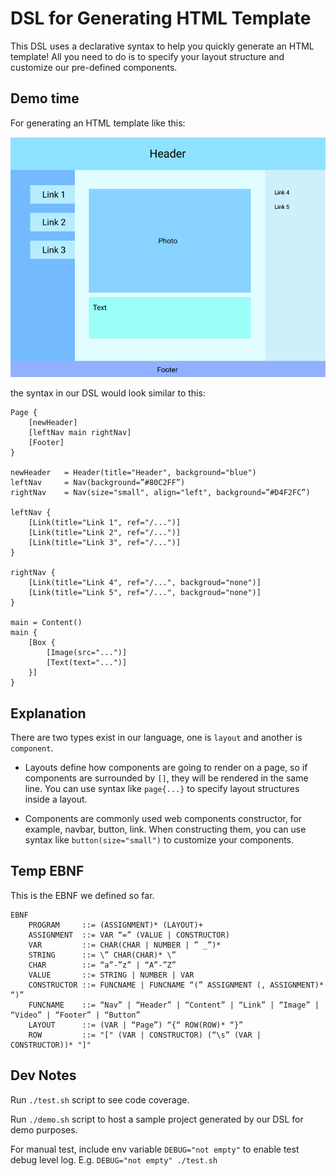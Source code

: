 # DSL for Generating HTML Template

This DSL uses a declarative syntax to help you quickly generate an HTML template!
All you need to do is to specify your layout structure and customize our pre-defined
components.

## Demo time

For generating an HTML template like this:

![Example](./resources/example.png)

the syntax in our DSL would look similar to this:

```
Page {
    [newHeader]
    [leftNav main rightNav]
    [Footer]
}

newHeader   = Header(title="Header", background="blue")
leftNav     = Nav(background=”#80C2FF”)
rightNav    = Nav(size="small", align="left", background=”#D4F2FC”)

leftNav {
    [Link(title="Link 1", ref="/...")]
    [Link(title="Link 2", ref="/...")]
    [Link(title="Link 3", ref="/...")]
}

rightNav {
    [Link(title="Link 4", ref="/...", backgroud="none")]
    [Link(title="Link 5", ref="/...", backgroud="none")]
}

main = Content()
main {
    [Box {
        [Image(src="...")]
        [Text(text="...")]
    }]
}

```

## Explanation

There are two types exist in our language, one is `layout` and another is `component`.

- Layouts define how components are going to render on a page,
so if components are surrounded by `[]`, they will be rendered in the same line. You can use syntax like `page{...}` to
specify layout structures inside a layout.

- Components are commonly used web components constructor, for example, navbar, button, link. When constructing them, you can use syntax like `button(size="small")` to customize your components.

## Temp EBNF

This is the EBNF we defined so far.

```
EBNF
    PROGRAM     ::= (ASSIGNMENT)* (LAYOUT)+
    ASSIGNMENT  ::= VAR “=” (VALUE | CONSTRUCTOR)
    VAR         ::= CHAR(CHAR | NUMBER | ” _”)*
    STRING      ::= \” CHAR(CHAR)* \”
    CHAR        ::= “a”-”z” | “A”-”Z”
    VALUE       ::= STRING | NUMBER | VAR
    CONSTRUCTOR ::= FUNCNAME | FUNCNAME “(” ASSIGNMENT (, ASSIGNMENT)*  “)”
    FUNCNAME    ::= “Nav” | “Header” | “Content” | “Link” | “Image” | “Video” | “Footer” | “Button”
    LAYOUT      ::= (VAR | “Page”) “{“ ROW(ROW)* “}”
    ROW         ::= "[" (VAR | CONSTRUCTOR) (“\s” (VAR | CONSTRUCTOR))* "]"
```

## Dev Notes

Run `./test.sh` script to see code coverage.

Run `./demo.sh` script to host a sample project generated by our DSL for demo purposes.

For manual test, include env variable `DEBUG="not empty"` to enable test debug level log. E.g. `DEBUG="not empty" ./test.sh`
